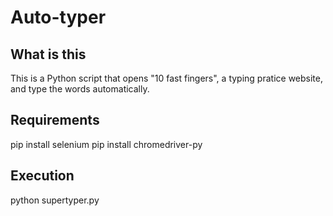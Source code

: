 # Auto-typer

## What is this
This is a Python script that opens "10 fast fingers", a typing pratice website, and type the words automatically.

## Requirements
pip install selenium
pip install chromedriver-py

## Execution
python supertyper.py
